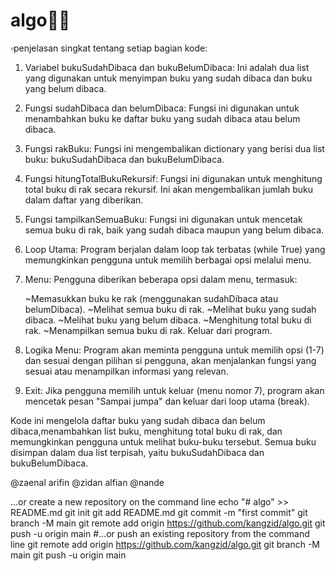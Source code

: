  # algo🤷‍♂️

   ▫️penjelasan singkat tentang setiap bagian kode:

1. Variabel bukuSudahDibaca dan bukuBelumDibaca: Ini adalah dua list yang digunakan untuk menyimpan buku yang sudah dibaca dan buku yang belum dibaca.

2. Fungsi sudahDibaca dan belumDibaca: Fungsi ini digunakan untuk menambahkan buku ke daftar buku yang sudah dibaca atau belum dibaca.

3. Fungsi rakBuku: Fungsi ini mengembalikan dictionary yang berisi dua list buku: bukuSudahDibaca dan bukuBelumDibaca.

4. Fungsi hitungTotalBukuRekursif: Fungsi ini digunakan untuk menghitung total buku di rak secara rekursif. Ini akan mengembalikan jumlah buku dalam daftar yang diberikan.

5. Fungsi tampilkanSemuaBuku: Fungsi ini digunakan untuk mencetak semua buku di rak, baik yang sudah dibaca maupun yang belum dibaca.

6. Loop Utama: Program berjalan dalam loop tak terbatas (while True) yang memungkinkan pengguna untuk memilih berbagai opsi melalui menu.

7. Menu: Pengguna diberikan beberapa opsi dalam menu, termasuk:

   ~Memasukkan buku ke rak (menggunakan sudahDibaca atau belumDibaca).
   ~Melihat semua buku di rak.
   ~Melihat buku yang sudah dibaca.
   ~Melihat buku yang belum dibaca.
   ~Menghitung total buku di rak.
   ~Menampilkan semua buku di rak.
Keluar dari program.
8. Logika Menu: Program akan meminta pengguna untuk memilih opsi (1-7) dan sesuai dengan pilihan si pengguna, akan menjalankan fungsi yang sesuai atau menampilkan informasi yang relevan.

9. Exit: Jika pengguna memilih untuk keluar (menu nomor 7), program akan mencetak pesan "Sampai jumpa" dan keluar dari loop utama (break).

Kode ini mengelola daftar buku yang sudah dibaca dan belum dibaca,menambahkan list buku, menghitung total buku di rak, dan memungkinkan pengguna untuk melihat buku-buku tersebut. Semua buku disimpan dalam dua list terpisah, yaitu bukuSudahDibaca dan bukuBelumDibaca.



@zaenal arifin
@zidan alfian
@nande








































…or create a new repository on the command line
echo "# algo" >> README.md
git init
git add README.md
git commit -m "first commit"
git branch -M main
git remote add origin https://github.com/kangzid/algo.git
git push -u origin main
#…or push an existing repository from the command line
git remote add origin https://github.com/kangzid/algo.git
git branch -M main
git push -u origin main
